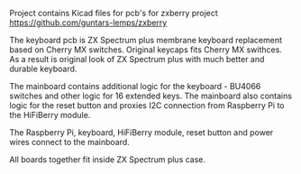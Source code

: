 Project contains Kicad files for pcb's for zxberry project https://github.com/guntars-lemps/zxberry

The keyboard pcb is ZX Spectrum plus membrane keyboard replacement based on Cherry MX switches. 
Original keycaps fits Cherry MX swithces. As a result is original look of ZX Spectrum plus with much better and durable keyboard.

The mainboard contains additional logic for the keyboard - BU4066 switches and other logic for 16 extended keys.
The mainboard also contains logic for the reset button and proxies I2C connection from Raspberry Pi to the HiFiBerry module.

The Raspberry Pi, keyboard, HiFiBerry module, reset button and power wires connect to the mainboard.

All boards together fit inside ZX Spectrum plus case.
